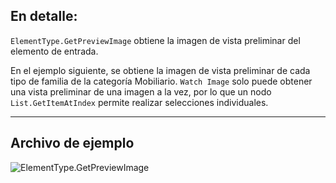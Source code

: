 ## En detalle:
`ElementType.GetPreviewImage` obtiene la imagen de vista preliminar del elemento de entrada.

En el ejemplo siguiente, se obtiene la imagen de vista preliminar de cada tipo de familia de la categoría Mobiliario. `Watch Image` solo puede obtener una vista preliminar de una imagen a la vez, por lo que un nodo `List.GetItemAtIndex` permite realizar selecciones individuales.
___
## Archivo de ejemplo

![ElementType.GetPreviewImage](./Revit.Elements.ElementType.GetPreviewImage_img.jpg)
